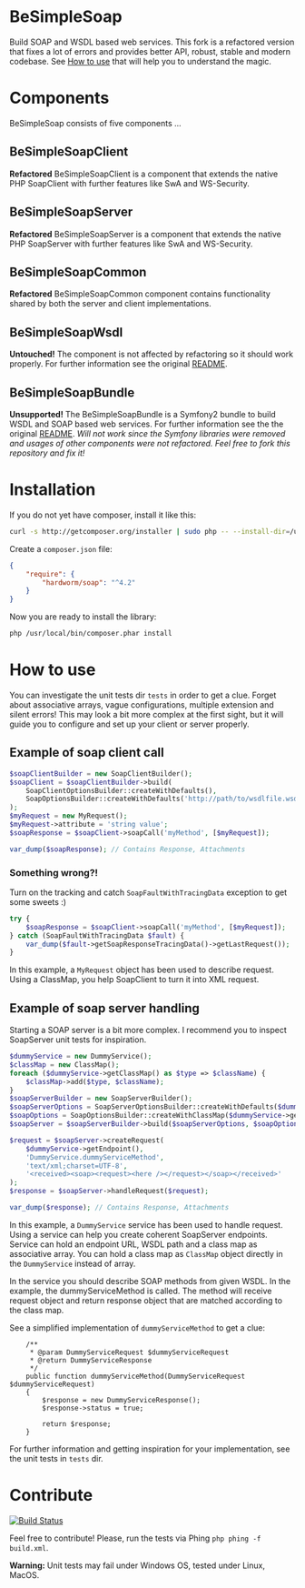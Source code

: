 # BeSimpleSoap

Build SOAP and WSDL based web services.
This fork is a refactored version that fixes a lot of errors and provides
better API, robust, stable and modern codebase.
See [How to use](#how-to-use) that will help you to understand the magic.

# Components

BeSimpleSoap consists of five components ...

## BeSimpleSoapClient

**Refactored** BeSimpleSoapClient is a component that extends the native PHP SoapClient with further features like SwA and WS-Security.

## BeSimpleSoapServer

**Refactored** BeSimpleSoapServer is a component that extends the native PHP SoapServer with further features like SwA and WS-Security.

## BeSimpleSoapCommon

**Refactored** BeSimpleSoapCommon component contains functionality shared by both the server and client implementations.

## BeSimpleSoapWsdl

**Untouched!**
The component is not affected by refactoring so it should work properly. 
For further information see the original [README](https://github.com/BeSimple/BeSimpleSoap/blob/master/src/BeSimple/SoapWsdl/README.md).

## BeSimpleSoapBundle

**Unsupported!**
The BeSimpleSoapBundle is a Symfony2 bundle to build WSDL and SOAP based web services.
For further information see the the original [README](https://github.com/BeSimple/BeSimpleSoap/blob/master/src/BeSimple/SoapBundle/README.md).
*Will not work since the Symfony libraries were removed and usages of other components were not refactored. Feel free to fork this repository and fix it!* 

# Installation

If you do not yet have composer, install it like this:

```sh
curl -s http://getcomposer.org/installer | sudo php -- --install-dir=/usr/local/bin
```

Create a `composer.json` file:

```json
{
    "require": {
        "hardworm/soap": "^4.2"
    }
}
```

Now you are ready to install the library:

```sh
php /usr/local/bin/composer.phar install
```

# How to use

You can investigate the unit tests dir ``tests`` in order to get a clue.
Forget about associative arrays, vague configurations, multiple extension and silent errors! 
This may look a bit more complex at the first sight, 
but it will guide you to configure and set up your client or server properly.

## Example of soap client call

```php
$soapClientBuilder = new SoapClientBuilder();
$soapClient = $soapClientBuilder->build(
    SoapClientOptionsBuilder::createWithDefaults(),
    SoapOptionsBuilder::createWithDefaults('http://path/to/wsdlfile.wsdl')
);
$myRequest = new MyRequest();
$myRequest->attribute = 'string value';
$soapResponse = $soapClient->soapCall('myMethod', [$myRequest]);

var_dump($soapResponse); // Contains Response, Attachments
```

### Something wrong?!
Turn on the tracking and catch `SoapFaultWithTracingData` exception to get some sweets :) 

```php
try {
    $soapResponse = $soapClient->soapCall('myMethod', [$myRequest]);
} catch (SoapFaultWithTracingData $fault) {
    var_dump($fault->getSoapResponseTracingData()->getLastRequest());
}
```
In this example, a ``MyRequest`` object has been used to describe request.
Using a ClassMap, you help SoapClient to turn it into XML request.

## Example of soap server handling

Starting a SOAP server is a bit more complex.
I recommend you to inspect SoapServer unit tests for inspiration. 

```php
$dummyService = new DummyService();
$classMap = new ClassMap();
foreach ($dummyService->getClassMap() as $type => $className) {
    $classMap->add($type, $className);
}
$soapServerBuilder = new SoapServerBuilder();
$soapServerOptions = SoapServerOptionsBuilder::createWithDefaults($dummyService);
$soapOptions = SoapOptionsBuilder::createWithClassMap($dummyService->getWsdlPath(), $classMap);
$soapServer = $soapServerBuilder->build($soapServerOptions, $soapOptions);

$request = $soapServer->createRequest(
    $dummyService->getEndpoint(),
    'DummyService.dummyServiceMethod',
    'text/xml;charset=UTF-8',
    '<received><soap><request><here /></request></soap></received>'
);
$response = $soapServer->handleRequest($request);

var_dump($response); // Contains Response, Attachments
```
In this example, a ``DummyService`` service has been used to handle request.
Using a service can help you create coherent SoapServer endpoints.
Service can hold an endpoint URL, WSDL path and a class map as associative array.
You can hold a class map as ``ClassMap`` object directly in the ``DummyService`` instead of array.

In the service you should describe SOAP methods from given WSDL.
In the example, the dummyServiceMethod is called.
The method will receive request object and return response object that are matched according to the class map.

See a simplified implementation of ``dummyServiceMethod`` to get a clue:

```
    /**
     * @param DummyServiceRequest $dummyServiceRequest
     * @return DummyServiceResponse
     */
    public function dummyServiceMethod(DummyServiceRequest $dummyServiceRequest)
    {
        $response = new DummyServiceResponse();
        $response->status = true;

        return $response;
    }
```

For further information and getting inspiration for your implementation, see the unit tests in ``tests`` dir. 

# Contribute

[![Build Status](https://travis-ci.org/tuscanicz/BeSimpleSoap.svg?branch=master)](https://travis-ci.org/tuscanicz/BeSimpleSoap)

Feel free to contribute! Please, run the tests via Phing ``php phing -f build.xml``.

**Warning:** Unit tests may fail under Windows OS, tested under Linux, MacOS.
